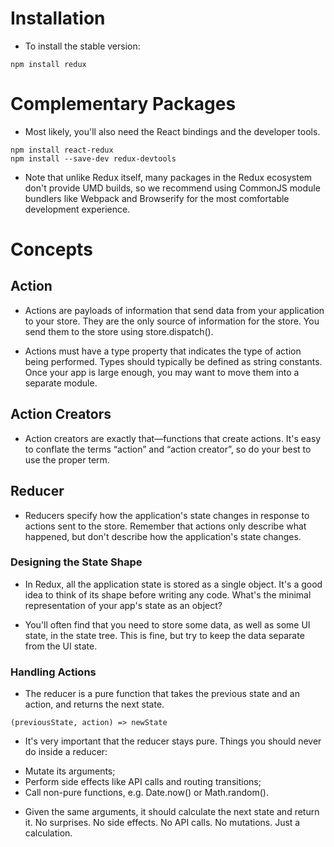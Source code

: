 # Installation
* To install the stable version:
```
npm install redux
```

# Complementary Packages
* Most likely, you'll also need the React bindings and the developer tools.
```
npm install react-redux
npm install --save-dev redux-devtools
```
* Note that unlike Redux itself, many packages in the Redux ecosystem don't provide UMD builds, so we recommend using CommonJS module bundlers like Webpack and Browserify for the most comfortable development experience.

# Concepts

## Action
- Actions are payloads of information that send data from your application to your store. They are the only source of information for the store. You send them to the store using store.dispatch().

- Actions must have a type property that indicates the type of action being performed. Types should typically be defined as string constants. Once your app is large enough, you may want to move them into a separate module.

## Action Creators
- Action creators are exactly that—functions that create actions. It's easy to conflate the terms “action” and “action creator”, so do your best to use the proper term.

## Reducer
- Reducers specify how the application's state changes in response to actions sent to the store. Remember that actions only describe what happened, but don't describe how the application's state changes.

### Designing the State Shape
- In Redux, all the application state is stored as a single object. It's a good idea to think of its shape before writing any code. What's the minimal representation of your app's state as an object?

- You'll often find that you need to store some data, as well as some UI state, in the state tree. This is fine, but try to keep the data separate from the UI state.

### Handling Actions
- The reducer is a pure function that takes the previous state and an action, and returns the next state.

```
(previousState, action) => newState
```

- It's very important that the reducer stays pure. Things you should never do inside a reducer:
* Mutate its arguments;
* Perform side effects like API calls and routing transitions;
* Call non-pure functions, e.g. Date.now() or Math.random().

- Given the same arguments, it should calculate the next state and return it. No surprises. No side effects. No API calls. No mutations. Just a calculation.